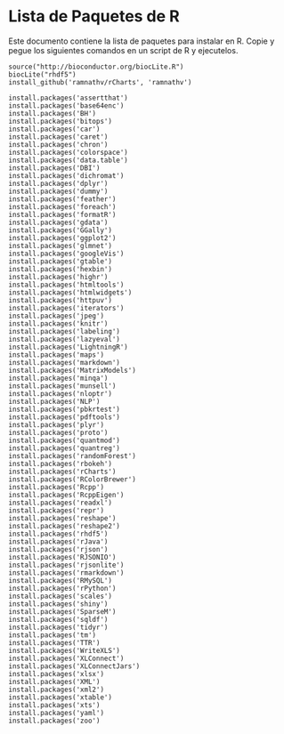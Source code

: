 # Lista de Paquetes de R

Este documento contiene la lista de paquetes para instalar en R. Copie y pegue
los siguientes comandos en un script de R y ejecutelos.

    source("http://bioconductor.org/biocLite.R")
    biocLite("rhdf5")
    install_github('ramnathv/rCharts', 'ramnathv')

    install.packages('assertthat')
    install.packages('base64enc')
    install.packages('BH')
    install.packages('bitops')
    install.packages('car')
    install.packages('caret')
    install.packages('chron')
    install.packages('colorspace')
    install.packages('data.table')
    install.packages('DBI')
    install.packages('dichromat')
    install.packages('dplyr')
    install.packages('dummy')
    install.packages('feather')
    install.packages('foreach')
    install.packages('formatR')
    install.packages('gdata')
    install.packages('GGally')
    install.packages('ggplot2')
    install.packages('glmnet')
    install.packages('googleVis')
    install.packages('gtable')
    install.packages('hexbin')
    install.packages('highr')
    install.packages('htmltools')
    install.packages('htmlwidgets')
    install.packages('httpuv')
    install.packages('iterators')
    install.packages('jpeg')
    install.packages('knitr')
    install.packages('labeling')
    install.packages('lazyeval')
    install.packages('LightningR')
    install.packages('maps')
    install.packages('markdown')
    install.packages('MatrixModels')
    install.packages('minqa')
    install.packages('munsell')
    install.packages('nloptr')
    install.packages('NLP')
    install.packages('pbkrtest')
    install.packages('pdftools')
    install.packages('plyr')
    install.packages('proto')
    install.packages('quantmod')
    install.packages('quantreg')
    install.packages('randomForest')
    install.packages('rbokeh')
    install.packages('rCharts')
    install.packages('RColorBrewer')
    install.packages('Rcpp')
    install.packages('RcppEigen')
    install.packages('readxl')
    install.packages('repr')
    install.packages('reshape')
    install.packages('reshape2')
    install.packages('rhdf5')
    install.packages('rJava')
    install.packages('rjson')
    install.packages('RJSONIO')
    install.packages('rjsonlite')
    install.packages('rmarkdown')
    install.packages('RMySQL')
    install.packages('rPython')
    install.packages('scales')
    install.packages('shiny')
    install.packages('SparseM')
    install.packages('sqldf')
    install.packages('tidyr')
    install.packages('tm')
    install.packages('TTR')
    install.packages('WriteXLS')
    install.packages('XLConnect')
    install.packages('XLConnectJars')
    install.packages('xlsx')
    install.packages('XML')
    install.packages('xml2')
    install.packages('xtable')
    install.packages('xts')
    install.packages('yaml')
    install.packages('zoo')
